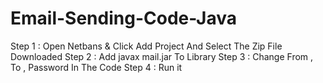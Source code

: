 # Email-Sending-Code-Java
Step 1 : Open Netbans & Click Add Project And Select The Zip File Downloaded
Step 2 : Add javax mail.jar To Library
Step 3 : Change From , To , Password In The Code
Step 4 : Run it
